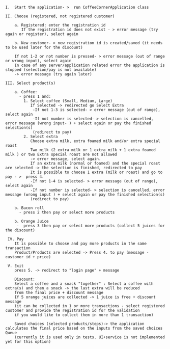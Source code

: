     I.  Start the application- >  run CoffeeCornerApplication class

	II. Choose (registered, not registered customer)
		
		a. Registered: enter the registration id
		   If the registration id does not exist - > error message (try again or register), select again
		   
		b. New customer- > new registration id is created/saved (it needs to be used later for the discount)
			
		If not 1-2 or not number is pressed- > error message (out of range or wrong input), select again
		In case of any server/application related error the application is stopped (selection/pay is not available)
		-> error message (try again later)
	
	III. Select product(s)
		
		a. Coffee:
		  - press 1 and:
			1. Select coffee (Small, Medium, Large) 
			   If Selected -> redirected go Select Extra
				-If not 1-3 is selected- > error message (out of range), select again
				-If not number is selected- > selection is cancelled, error message (wrong input- ) + select again or pay the finished selection(s)
				(redirect to pay)
			2. Select extra 
			   Choose extra milk, extra foamed milk and/or extra special roast 
			   Two milk (2 extra milk or 1 extra milk + 1 extra foamed milk ) or two Extra special roast are not allowed 
			   -> error message, select again.
			   If an extra milk (normal or foamed) and the special roast are selected -> the selection is finished, redirected to pay 
			   It is possible to choose 1 extra (milk or roast) and go to pay - >  press 4. 			
			   -If not 1-4 is selected- > error message (out of range), select again
			   -If not number is selected- > selection is cancelled, error message (wrong input ) + select again or pay the finished selection(s) 
			   (redirect to pay)

		b. Bacon roll
		  - press 2 then pay or select more products
		
		b. Orange Juice
		 -  press 3 then pay or select more products (collect 5 juices for the discount)
				
	 IV. Pay
		It is possible to choose and pay more products in the same transaction 
		Product/Products are selected -> Press 4. to pay (message - customer id + price)

     V. Exit
        press 5. -> redirect to "login page" + message
                
		Discount:
		Select a coffee and a snack "together" : Select a coffee with extra(s) and then a snack -> the last extra will be reduced 
		from the final price + discount message 
		If 5 orange juices are collected -> 1 juice is free + discount message
		(it can be collected in 1 or more transactions - select registered customer and provide the registration id for the validation 
		if you would like to collect them in more than 1 transaction)
		
		Saved choices (selected products/steps)-> the application calculates the final price based on the inputs from the saved choices Queue 
	    (currently it is used only in tests. UI+service is not implemented yet for this option)
